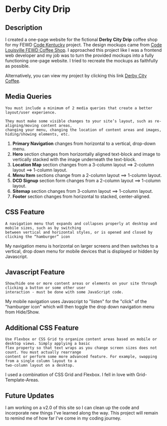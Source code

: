 # Derby City Drip
## Description
I created a one-page website for the fictional **Derby City Drip** coffee shop for my FEWD [Code Kentucky](https://codekentucky.org/) project. The design mockups came from [Code Louisville FEWD Coffee Shop](https://github.com/CodeLouisville/FEWD-CoffeeShop). I approached this project like I was a frontend web developer and my job was to turn the provided mockups into a fully functioning one-page website. I tried to recreate the mockups as faithfully as possible. 

Alternatively, you can view my project by clicking this link [Derby City Coffee](https://naughty-volhard-234aeb.netlify.app/). 

## Media Queries
```
You must include a minimum of 2 media queries that create a better layout/user experience.

They must make some visible changes to your site’s layout, such as re-aligning/moving content areas, 
changing your menu, changing the location of content areas and images, hiding/showing elements, etc. 
```
1. **Primary Navigation** changes from horizontal to a vertical, drop-down menu.
2. **Hero** section changes from horizontally aligned text-block and image to vertically stacked with the image underneath the text-block.
3. **Location Map** section changes from a 3-column layout ==> 2-column layout ==> 1-column layout. 
4. **Menu Item** sections change from a 2-column layout ==> 1-column layout.
5. **DCD Signup** section form changes from a 2-column layout ==> 1-column layout.
6. **Sitemap** section changes from 3-column layout ==> 1-column layout.
7. **Footer** section changes from horizontal to stacked, center-aligned.

## CSS Feature
```
A navigation menu that expands and collapses properly at desktop and mobile sizes, such as by switching 
between vertical and horizontal styles, or is opened and closed by clicking the “hamburger” icon
```
My navigation menu is horizontal on larger screens and then switches to a vertical, drop down menu for mobile devices that is displayed or hidden by Javascript.

## Javascript Feature
```
Show/hide one or more content areas or elements on your site through clicking a button or some other user 
interaction - must be done with some JavaScript code.
```
My mobile navigation uses Javascript to "listen" for the "click" of the "hamburger icon" which will then toggle the drop down navigation menu from Hide/Show.

## Additional CSS Feature
```
Use Flexbox or CSS Grid to organize content areas based on mobile or desktop views. Simply applying a basic
flex property so that text wraps as you change screen sizes does not count. You must actually rearrange 
content or perform some more advanced feature. For example, swapping from a single column layout to a 
two-column layout on a desktop.
```
I used a combination of CSS Grid and Flexbox. I fell in love with Grid-Template-Areas.

## Future Updates
I am working on a v2.0 of this site so I can clean up the code and incorporate new things I've learned along the way. This project will remain to remind me of how far I've come in my coding journey. 




